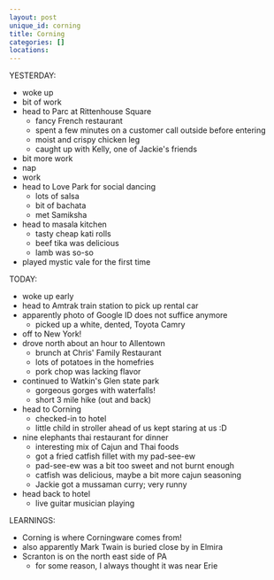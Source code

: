 ```yaml
---
layout: post
unique_id: corning
title: Corning
categories: []
locations: 
---
```


YESTERDAY:
* woke up
* bit of work
* head to Parc at Rittenhouse Square
  * fancy French restaurant
  * spent a few minutes on a customer call outside before entering
  * moist and crispy chicken leg
  * caught up with Kelly, one of Jackie's friends
* bit more work
* nap
* work
* head to Love Park for social dancing
  * lots of salsa
  * bit of bachata
  * met Samiksha
* head to masala kitchen
  * tasty cheap kati rolls
  * beef tika was delicious
  * lamb was so-so
* played mystic vale for the first time

TODAY:
* woke up early
* head to Amtrak train station to pick up rental car
* apparently photo of Google ID does not suffice anymore
  * picked up a white, dented, Toyota Camry
* off to New York!
* drove north about an hour to Allentown
  * brunch at Chris' Family Restaurant
  * lots of potatoes in the homefries
  * pork chop was lacking flavor
* continued to Watkin's Glen state park
  * gorgeous gorges with waterfalls!
  * short 3 mile hike (out and back)
* head to Corning
  * checked-in to hotel
  * little child in stroller ahead of us kept staring at us :D
* nine elephants thai restaurant for dinner
  * interesting mix of Cajun and Thai foods
  * got a fried catfish fillet with my pad-see-ew
  * pad-see-ew was a bit too sweet and not burnt enough
  * catfish was delicious, maybe a bit more cajun seasoning
  * Jackie got a mussaman curry; very runny
* head back to hotel
  * live guitar musician playing

LEARNINGS:
* Corning is where Corningware comes from!
* also apparently Mark Twain is buried close by in Elmira
* Scranton is on the north east side of PA
  * for some reason, I always thought it was near Erie
